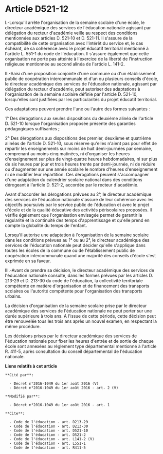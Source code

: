 # Article D521-12

I.-Lorsqu'il arrête l'organisation de la semaine scolaire d'une école, le directeur académique des services de l'éducation
nationale agissant par délégation du recteur d'académie veille au respect des conditions mentionnées aux articles D. 521-10
et D. 521-11. Il s'assure de la compatibilité de cette organisation avec l'intérêt du service et, le cas échéant, de sa
cohérence avec le projet éducatif territorial mentionné à l'article L. 551-1 du code de l'éducation. Il s'assure également
que cette organisation ne porte pas atteinte à l'exercice de la liberté de l'instruction religieuse mentionnée au second
alinéa de l'article L. 141-2. 

II.-Saisi d'une proposition conjointe d'une commune ou d'un établissement public de coopération intercommunale et d'un ou
plusieurs conseils d'école, le directeur académique des services de l'éducation nationale, agissant par délégation du recteur
d'académie, peut autoriser des adaptations à l'organisation de la semaine scolaire définie par l'article D. 521-10,
lorsqu'elles sont justifiées par les particularités du projet éducatif territorial. 

Ces adaptations peuvent prendre l'une ou l'autre des formes suivantes : 

1° Des dérogations aux seules dispositions du deuxième alinéa de l'article D. 521-10 lorsque l'organisation proposée présente
des garanties pédagogiques suffisantes ; 

2° Des dérogations aux dispositions des premier, deuxième et quatrième alinéas de l'article D. 521-10, sous réserve qu'elles
n'aient pas pour effet de répartir les enseignements sur moins de huit demi-journées par semaine, comprenant au moins cinq
matinées, ni d'organiser les heures d'enseignement sur plus de vingt-quatre heures hebdomadaires, ni sur plus de six heures
par jour et trois heures trente par demi-journée, ni de réduire ou d'augmenter sur une année scolaire le nombre d'heures
d'enseignement ni de modifier leur répartition. Ces dérogations peuvent s'accompagner d'une adaptation du calendrier scolaire
national dans des conditions dérogeant à l'article D. 521-2, accordée par le recteur d'académie. 

Avant d'accorder les dérogations prévues au 2°, le directeur académique des services de l'éducation nationale s'assure de
leur cohérence avec les objectifs poursuivis par le service public de l'éducation et avec le projet d'école et de la qualité
éducative des activités périscolaires proposées. Il vérifie également que l'organisation envisagée permet de garantir la
régularité et la continuité des temps d'apprentissage et qu'elle prend en compte la globalité du temps de l'enfant. 

Lorsqu'il autorise une adaptation à l'organisation de la semaine scolaire dans les conditions prévues au 1° ou au 2°, le
directeur académique des services de l'éducation nationale peut décider qu'elle s'applique dans toutes les écoles de la
commune ou de l'établissement public de coopération intercommunale quand une majorité des conseils d'école s'est exprimée en
sa faveur. 

III.-Avant de prendre sa décision, le directeur académique des services de l'éducation nationale consulte, dans les formes
prévues par les articles D. 213-29 et D. 213-30 du code de l'éducation, la collectivité territoriale compétente en matière
d'organisation et de financement des transports scolaires ou l'autorité compétente pour l'organisation des transports
urbains. 

La décision d'organisation de la semaine scolaire prise par le directeur académique des services de l'éducation nationale ne
peut porter sur une durée supérieure à trois ans. A l'issue de cette période, cette décision peut être renouvelée tous les
trois ans après un nouvel examen, en respectant la même procédure. 

Les décisions prises par le directeur académique des services de l'éducation nationale pour fixer les heures d'entrée et de
sortie de chaque école sont annexées au règlement type départemental mentionné à l'article R. 411-5, après consultation du
conseil départemental de l'éducation nationale.

**Liens relatifs à cet article**

	**Cité par**:

	  - Décret n°2016-1049 du 1er août 2016 (V)
	  - Décret n°2016-1049 du 1er août 2016 - art. 2 (V)

	**Modifié par**:

	  - Décret n°2016-1049 du 1er août 2016 - art. 1

	**Cite**:

	  - Code de l'éducation - art. D213-29
	  - Code de l'éducation - art. D213-30
	  - Code de l'éducation - art. D521-10
	  - Code de l'éducation - art. D521-2
	  - Code de l'éducation - art. L141-2 (V)
	  - Code de l'éducation - art. L551-1
	  - Code de l'éducation - art. R411-5
